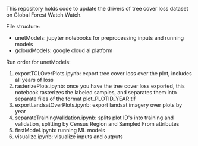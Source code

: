 This repository holds code to update the drivers of tree cover loss dataset on Global Forest Watch Watch.

File structure:
- unetModels: jupyter notebooks for preprocessing inputs and running models
- gcloudModels: google cloud ai platform 

Run order for unetModels:
1. exportTCLOverPlots.ipynb: export tree cover loss over the plot, includes all years of loss
2. rasterizePlots.ipynb: once you have the tree cover loss exported, this notebook rasterizes the labeled samples, and separates them into separate files of the format plot_PLOTID_YEAR.tif
3. exportLandsatOverPlots.ipynb: export landsat imagery over plots by year
4. separateTrainingValidation.ipynb: splits plot ID's into training and validation, splitting by Census Region and Sampled From attributes
5. firstModel.ipynb: running ML models
6. visualize.ipynb: visualize inputs and outputs
